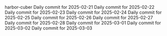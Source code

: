 
harbor-cuber
Daily commit for 2025-02-21
Daily commit for 2025-02-22
Daily commit for 2025-02-23
Daily commit for 2025-02-24
Daily commit for 2025-02-25
Daily commit for 2025-02-26
Daily commit for 2025-02-27
Daily commit for 2025-02-28
Daily commit for 2025-03-01
Daily commit for 2025-03-02
Daily commit for 2025-03-03
